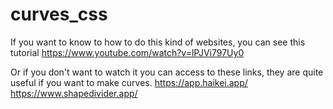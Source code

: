 # curves_css


If you want to know to how to do this kind of websites, you can see this tutorial
https://www.youtube.com/watch?v=lPJVi797Uy0

Or if you don't want to watch it you can access to these links, they are quite useful if you want to make curves.
https://app.haikei.app/
https://www.shapedivider.app/